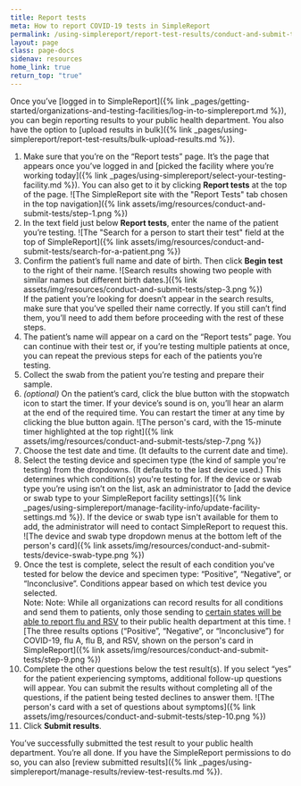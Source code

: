 ```yaml
---
title: Report tests
meta: How to report COVID-19 tests in SimpleReport
permalink: /using-simplereport/report-test-results/conduct-and-submit-tests/
layout: page
class: page-docs
sidenav: resources
home_link: true
return_top: "true"
---
```


Once you’ve [logged in to SimpleReport]({% link _pages/getting-started/organizations-and-testing-facilities/log-in-to-simplereport.md %}), you can begin reporting results to your public health department. You also have the option to [upload results in bulk]({% link _pages/using-simplereport/report-test-results/bulk-upload-results.md %}).

1. Make sure that you’re on the “Report tests” page. It’s the page that appears once you’ve logged in and [picked the facility where you’re working today]({% link _pages/using-simplereport/select-your-testing-facility.md %}). You can also get to it by clicking **Report tests** at the top of the page.
   ![The SimpleReport site with the "Report Tests" tab chosen in the top navigation]({% link assets/img/resources/conduct-and-submit-tests/step-1.png %})
1. In the text field just below **Report tests**, enter the name of the patient you’re testing.
   ![The "Search for a person to start their test" field at the top of SimpleReport]({% link assets/img/resources/conduct-and-submit-tests/search-for-a-patient.png %})
1. Confirm the patient’s full name and date of birth. Then click **Begin test** to the right of their name.
   ![Search results showing two people with similar names but different birth dates.]({% link assets/img/resources/conduct-and-submit-tests/step-3.png %})<br>
   If the patient you’re looking for doesn’t appear in the search results, make sure that you’ve spelled their name correctly. If you still can’t find them, you’ll need to add them before proceeding with the rest of these steps.
1. The patient’s name will appear on a card on the “Report tests” page. You can continue with their test or, if you’re testing multiple patients at once, you can repeat the previous steps for each of the patients you’re testing.
1. Collect the swab from the patient you’re testing and prepare their sample.
1. _(optional)_ On the patient’s card, click the blue button with the stopwatch icon to start the timer. If your device’s sound is on, you’ll hear an alarm at the end of the required time. You can restart the timer at any time by clicking the blue button again.
   ![The person's card, with the 15-minute timer highlighted at the top right]({% link assets/img/resources/conduct-and-submit-tests/step-7.png %})
1. Choose the test date and time. (It defaults to the current date and time).
2. Select the testing device and specimen type (the kind of sample you're testing) from the dropdowns. (It defaults to the last device used.) This determines which condition(s) you're testing for. If the device or swab type you’re using isn’t on the list, ask an administrator to [add the device or swab type to your SimpleReport facility settings]({% link _pages/using-simplereport/manage-facility-info/update-facility-settings.md %}). If the device or swab type isn't available for them to add, the administrator will need to contact SimpleReport to request this.
   ![The device and swab type dropdown menus at the bottom left of the person's card]({% link assets/img/resources/conduct-and-submit-tests/device-swab-type.png %})
1. Once the test is complete, select the result of each condition you've tested for below the device and specimen type: “Positive”, “Negative”, or “Inconclusive”. Conditions appear based on which test device you selected.<br>Note: Note: While all organizations can record results for all conditions and send them to patients, only those sending to [certain states will be able to report flu and RSV](https://www.simplereport.gov/using-simplereport/test-for-other-diseases/influenza/) to their public health department at this time. 
   ![The three results options (“Positive”, “Negative”, or “Inconclusive”) for COVID-19, flu A, flu B, and RSV, shown on the person's card in SimpleReport]({% link assets/img/resources/conduct-and-submit-tests/step-9.png %})
1. Complete the other questions below the test result(s). If you select “yes” for the patient experiencing symptoms, additional follow-up questions will appear. You can submit the results without completing all of the questions, if the patient being tested declines to answer them.
   ![The person's card with a set of questions about symptoms]({% link assets/img/resources/conduct-and-submit-tests/step-10.png %})
1. Click **Submit results**.

You’ve successfully submitted the test result to your public health department. You’re all done. If you have the SimpleReport permissions to do so, you can also [review submitted results]({% link _pages/using-simplereport/manage-results/review-test-results.md %}).

